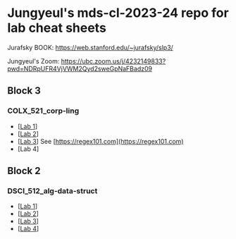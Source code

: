 # Jungyeul's mds-cl-2023-24 repo for lab cheat sheets

Jurafsky BOOK: https://web.stanford.edu/~jurafsky/slp3/

Jungyeul's Zoom: https://ubc.zoom.us/j/4232149833?pwd=NDRpUFR4VjVWM2Qyd2sweGpNaFBadz09

## Block 3
### COLX_521_corp-ling
* [[Lab 1](./block3/corp-ling_lab1.ipynb)]
* [[Lab 2](./block3/corp-ling_lab2.ipynb)]
* [[Lab 3](./block3/corp-ling_lab3.ipynb)] See [https://regex101.com](https://regex101.com)
* [Lab 4]



## Block 2
### DSCI_512_alg-data-struct 
* [[Lab 1](./block2/dsci512_lab1.ipynb)]
* [[Lab 2](./block2/dsci512_lab2.ipynb)]
* [[Lab 3](./block2/dsci512_lab3.ipynb)]
* [[Lab 4](./block2/dsci512_lab4.ipynb)]
